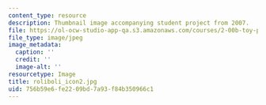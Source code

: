 ```yaml
---
content_type: resource
description: Thumbnail image accompanying student project from 2007.
file: https://ol-ocw-studio-app-qa.s3.amazonaws.com/courses/2-00b-toy-product-design-spring-2008/756b59e6fe2209bd7a93f84b350966c1_roliboli_icon2.jpg
file_type: image/jpeg
image_metadata:
  caption: ''
  credit: ''
  image-alt: ''
resourcetype: Image
title: roliboli_icon2.jpg
uid: 756b59e6-fe22-09bd-7a93-f84b350966c1
---
```

